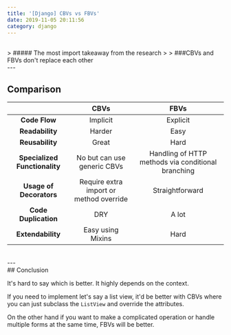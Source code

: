 ```yaml
---
title: '[Django] CBVs vs FBVs'
date: 2019-11-05 20:11:56
category: django
---
```


<br/>
> ##### The most import takeaway from the research
>
> ###CBVs and FBVs don't replace each other
<br/>
---

## Comparison

|                               |                  CBVs                   |                        FBVs                        |
| :---------------------------: | :-------------------------------------: | :------------------------------------------------: |
|         **Code Flow**         |                Implicit                 |                      Explicit                      |
|        **Readability**        |                 Harder                  |                        Easy                        |
|        **Reusability**        |                  Great                  |                        Hard                        |
| **Specialized Functionality** |       No but can use generic CBVs       | Handling of HTTP methods via conditional branching |
|    **Usage of Decorators**    | Require extra import or method override |                  Straightforward                   |
|     **Code Duplication**      |                   DRY                   |                       A lot                        |
|       **Extendability**       |            Easy using Mixins            |                        Hard                        |
<br/>
---
<br/>
## Conclusion

It's hard to say which is better. It highly depends on the context.

If you need to implement let's say a list view, it'd be better with CBVs where you can just subclass the `ListView` and override the attributes.

On the other hand if you want to make a complicated operation or handle multiple forms at the same time, FBVs will be better.
<br/>